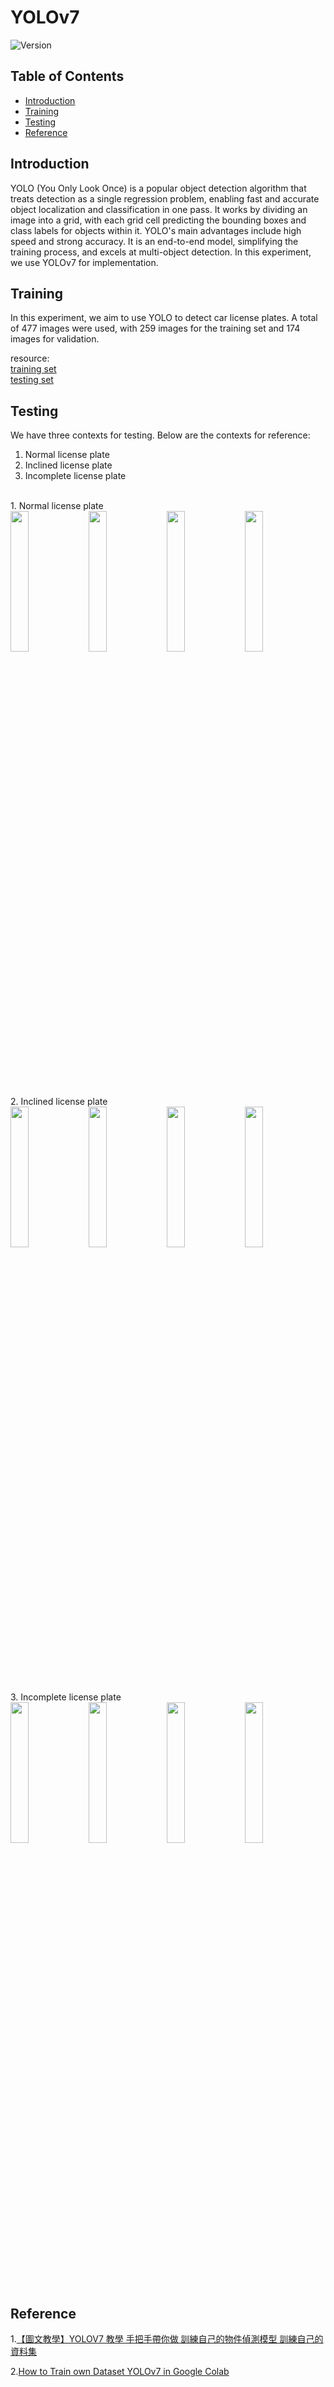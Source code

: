 # YOLOv7

![Version](https://img.shields.io/badge/version-1.0.0-brightgreen.svg)

## Table of Contents

- [Introduction](#introduction)
- [Training](#Training)
- [Testing](#Testing)
- [Reference](#Reference)

## Introduction
YOLO (You Only Look Once) is a popular object detection algorithm that treats detection as a single regression problem, enabling fast and accurate object localization and classification in one pass. It works by dividing an image into a grid, with each grid cell predicting the bounding boxes and class labels for objects within it. YOLO's main advantages include high speed and strong accuracy. It is an end-to-end model, simplifying the training process, and excels at multi-object detection. In this experiment, we use YOLOv7 for implementation.

## Training
In this experiment, we aim to use YOLO to detect car license plates. A total of 477 images were used, with 259 images for the training set and 174 images for validation.

resource: <br>
[training set](https://www.kaggle.com/datasets/andrewmvd/car-plate-detection)<br>
[testing set](https://www.kaggle.com/datasets/fareselmenshawii/license-plate-dataset)

## Testing
We have three contexts for testing. Below are the contexts for reference:<br>
1. Normal license plate<br>
2. Inclined license plate<br>
3. Incomplete license plate<br>
<br>
1. Normal license plate<br>
<img src="https://github.com/user-attachments/assets/4cc4a55e-19fd-4a89-83de-ab353bbdda5b" width = "24%" height = width>
<img src="https://github.com/user-attachments/assets/a061ebfb-506e-49c4-b4a7-46ae7afadd3e" width = "24%" height = width>
<img src="https://github.com/user-attachments/assets/43a94433-26a6-444b-8eec-c886d2d34f5c" width = "24%" height = width>
<img src="https://github.com/user-attachments/assets/61609bcf-9da1-4a30-96e8-89445f68b843" width = "24%" height = width>
<br>
2. Inclined license plate<br>
<img src="https://github.com/user-attachments/assets/2e2f7bdd-c3cc-45c2-87da-c11baa8a1be1" width = "24%" height = width>
<img src="https://github.com/user-attachments/assets/05c8a1ea-04d7-4325-a46a-64ded25c4ea2" width = "24%" height = width>
<img src="https://github.com/user-attachments/assets/1089920e-e3e6-4093-a9bd-0b54edb87ec8" width = "24%" height = width>
<img src="https://github.com/user-attachments/assets/904c6c47-ca06-4778-a773-1e57a6dab9f5" width = "24%" height = width>
<br>
3. Incomplete license plate<br>
<img src="https://github.com/user-attachments/assets/21a62ab0-089a-4b76-8321-5bd33b059bd6" width = "24%" height = width>
<img src="https://github.com/user-attachments/assets/2f21747b-dd83-428a-8170-a9b95433eafe" width = "24%" height = width>
<img src="https://github.com/user-attachments/assets/4f6d652d-9cbc-422d-a1d3-6bcba8421d2a" width = "24%" height = width>
<img src="https://github.com/user-attachments/assets/28c70be9-15ba-449b-b38d-798de5bfb777" width = "24%" height = width>
<br>

## Reference<br>

1.[【圖文教學】YOLOV7 教學 手把手帶你做 訓練自己的物件偵測模型 訓練自己的資料集](https://medium.com/@huchi00057/yolov7-%E6%95%99%E5%AD%B8-%E6%89%8B%E6%8A%8A%E6%89%8B%E5%B8%B6%E4%BD%A0%E5%81%9A-%E7%94%A8gpu%E8%A8%93%E7%B7%B4%E8%87%AA%E5%B7%B1%E7%9A%84%E7%89%A9%E4%BB%B6%E5%81%B5%E6%B8%AC%E6%A8%A1%E5%9E%8B-%E8%A8%93%E7%B7%B4%E8%87%AA%E5%B7%B1%E7%9A%84%E8%B3%87%E6%96%99%E9%9B%86-pytorch-%E6%9E%B6%E6%A7%8B-coco%E6%A0%BC%E5%BC%8F%E8%B3%87%E6%96%99%E9%9B%86-d56370ab2035)

2.[How to Train own Dataset YOLOv7 in Google Colab](https://medium.com/@gary.tsai.advantest/yolov7-%E8%87%AA%E8%A8%82%E7%BE%A9%E8%A8%93%E7%B7%B4%E9%9B%86-4d9002e9d5bd)
